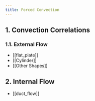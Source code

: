 ```yaml
---
title: Forced Convection
---
```


## 1. Convection Correlations

### 1.1. External Flow
- [[flat_plate]]
- [[Cylinder]]
- [[Other Shapes]]

## 2. Internal Flow
- [[duct_flow]]


